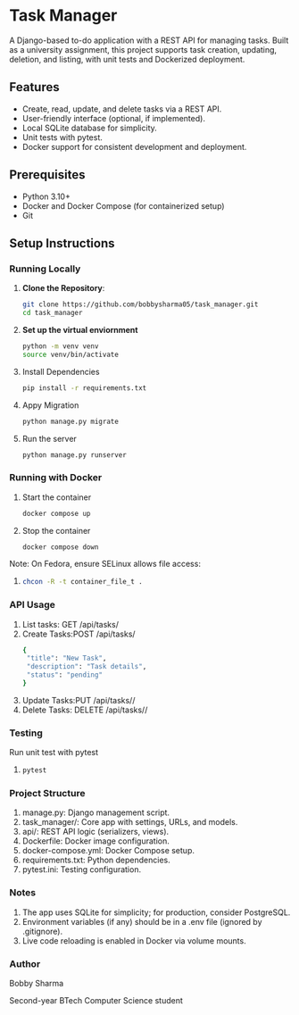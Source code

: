 # Task Manager

A Django-based to-do application with a REST API for managing tasks. Built as a university assignment, this project supports task creation, updating, deletion, and listing, with unit tests and Dockerized deployment.

## Features
- Create, read, update, and delete tasks via a REST API.
- User-friendly interface (optional, if implemented).
- Local SQLite database for simplicity.
- Unit tests with pytest.
- Docker support for consistent development and deployment.

## Prerequisites
- Python 3.10+
- Docker and Docker Compose (for containerized setup)
- Git

## Setup Instructions

### Running Locally
1. **Clone the Repository**:
   ```bash
   git clone https://github.com/bobbysharma05/task_manager.git
   cd task_manager
2. **Set up the virtual enviornment**
   ```bash
   python -m venv venv
   source venv/bin/activate
3. Install Dependencies
   ```bash
   pip install -r requirements.txt
4. Appy Migration
   ```bash
   python manage.py migrate
5. Run the server
   ```bash
   python manage.py runserver

### Running with Docker
1. Start the container
   ```bash
   docker compose up
2. Stop the container
   ```bash
   docker compose down
Note: On Fedora, ensure SELinux allows file access:
1. ```bash
   chcon -R -t container_file_t .
### API Usage
1. List tasks: GET /api/tasks/
2. Create Tasks:POST /api/tasks/
   ```bash
   {
    "title": "New Task",
    "description": "Task details",
    "status": "pending"
   }
4. Update Tasks:PUT /api/tasks/<id>/
5. Delete Tasks: DELETE /api/tasks/<id>/

### Testing
Run unit test with pytest

1. ```bash
   pytest


### Project Structure
1. manage.py: Django management script.
2. task_manager/: Core app with settings, URLs, and models.
3. api/: REST API logic (serializers, views).
4. Dockerfile: Docker image configuration.
5. docker-compose.yml: Docker Compose setup.
6. requirements.txt: Python dependencies.
7. pytest.ini: Testing configuration.

### Notes
1. The app uses SQLite for simplicity; for production, consider PostgreSQL.
2. Environment variables (if any) should be in a .env file (ignored by .gitignore).
3. Live code reloading is enabled in Docker via volume mounts.

### Author
Bobby Sharma

Second-year BTech Computer Science student

